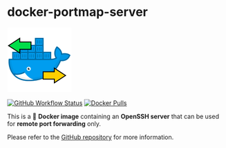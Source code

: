 # docker-portmap-server

![icon](https://raw.githubusercontent.com/dmotte/docker-portmap-server/main/icon-149.png)

[![GitHub Workflow Status](https://img.shields.io/github/workflow/status/dmotte/docker-portmap-server/release?logo=github&style=flat-square)](https://github.com/dmotte/docker-portmap-server/actions)
[![Docker Pulls](https://img.shields.io/docker/pulls/dmotte/portmap-server?logo=docker&style=flat-square)](https://hub.docker.com/r/dmotte/portmap-server)

This is a &#128051; **Docker image** containing an **OpenSSH server** that can be used for **remote port forwarding** only.

Please refer to the [GitHub repository](https://github.com/dmotte/docker-portmap-server) for more information.
